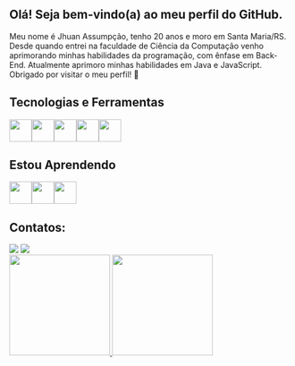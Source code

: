 ## Olá! Seja bem-vindo(a) ao meu perfil do GitHub.
Meu nome é Jhuan Assumpção, tenho 20 anos e moro em Santa Maria/RS. Desde quando entrei na faculdade de Ciência da Computação venho aprimorando minhas habilidades da programação, com ênfase em Back-End. Atualmente aprimoro minhas habilidades em Java e JavaScript. Obrigado por visitar o meu perfil! 
👋

## Tecnologias e Ferramentas

<img src="https://cdn.jsdelivr.net/gh/devicons/devicon/icons/c/c-original.svg" width="40" height="40" /><img src="https://cdn.jsdelivr.net/gh/devicons/devicon/icons/java/java-original.svg"  width="40" height="40" /><img src="https://cdn.jsdelivr.net/gh/devicons/devicon/icons/git/git-original.svg" width="40" height="40" /><img src="https://cdn.jsdelivr.net/gh/devicons/devicon/icons/github/github-original.svg" width="40" height="40" /><img src="https://cdn.jsdelivr.net/gh/devicons/devicon/icons/vscode/vscode-original.svg" width="40" height="40" />

## Estou Aprendendo

<img src="https://cdn.jsdelivr.net/gh/devicons/devicon/icons/javascript/javascript-original.svg" width="40" height="40" /><img src="https://cdn.jsdelivr.net/gh/devicons/devicon/icons/html5/html5-original.svg" width="40" height="40" /><img src="https://cdn.jsdelivr.net/gh/devicons/devicon/icons/css3/css3-original.svg" width="40" height="40" />

## Contatos:

<div>
<a href="https://www.linkedin.com/in/jhuan-luis-almeida-assumpcao-650469229/" target="_blank"><img src="https://img.shields.io/badge/-LinkedIn-%230077B5?style=for-the-badge&logo=linkedin&logoColor=white" target="_blank"></a>
<a href = "mailto:jlassumpcao@inf.ufsm.br"><img src="https://img.shields.io/badge/Gmail-D14836?style=for-the-badge&logo=gmail&logoColor=white" target="_blank"></a>
</div>

<div>
<a href="https://github.com/Jhuanassumpcao">
<img height="180em" src="https://github-readme-stats.vercel.app/api/top-langs/?username=Jhuanassumpcao&layout=compact&langs_count=7&theme=dracula"/>
<img height="180em" src="https://github-readme-stats.vercel.app/api?username=Jhuanassumpcao&show_icons=true&theme=dracula&include_all_commits=true&count_private=true"/>
</div>

